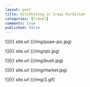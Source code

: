 ```yaml
---
layout: post
title: Hitchhiking in Iraqi Kurdistan
categories: [travel]
comments: true
published: false
---
```



![]({{ site.url }}/img/pope-pic.jpg)

<!--more-->

![]({{ site.url }}/img/qiz.jpg)

![]({{ site.url }}/img/bush.jpg)

![]({{ site.url }}/img/market.jpg)

![]({{ site.url }}/img/2.gif)


